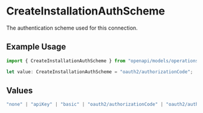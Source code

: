 # CreateInstallationAuthScheme

The authentication scheme used for this connection.

## Example Usage

```typescript
import { CreateInstallationAuthScheme } from "openapi/models/operations";

let value: CreateInstallationAuthScheme = "oauth2/authorizationCode";
```

## Values

```typescript
"none" | "apiKey" | "basic" | "oauth2/authorizationCode" | "oauth2/authorizationCodePKCE" | "oauth2/clientCredentials" | "oauth2/password"
```